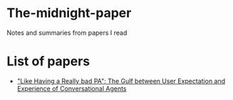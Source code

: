 # The-midnight-paper

Notes and summaries from papers I read

# List of papers
- ["Like Having a Really bad PA": The Gulf between User Expectation and Experience of Conversational Agents](https://nalinc.github.io/the-midnight-paper/papers/The%20Gulf%20between%20User%20Expectation%20and%20Experience%20of%20Conversational%20Agents)
